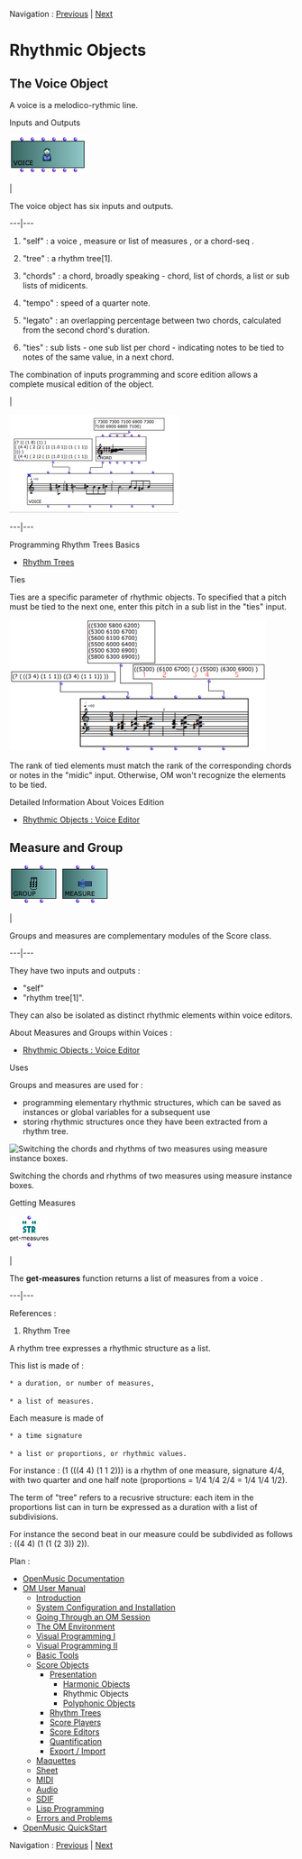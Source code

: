 Navigation : [Previous](Note-Chord-Chord-seq "page
précédente\(Harmonic Objects\)") | [Next](Polyphonic "page
suivante\(Polyphonic Objects\)")


# Rhythmic Objects

## The Voice Object

A voice is a melodico-rythmic line.

Inputs and Outputs

![](../res/voice1_icon.png)

|

The  voice object has six inputs and outputs.  
  
---|---  
  
  1. "self" : a  voice ,  measure or list of  measures , or a  chord-seq .

  2. "tree" : a rhythm tree[1].

  3. "chords" : a chord, broadly speaking - chord, list of chords, a list or sub lists of midicents.

  4. "tempo" : speed of a quarter note.

  5. "legato" : an overlapping percentage between two chords, calculated from the second chord's duration. 

  6. "ties" : sub lists - one sub list per chord - indicating notes to be tied to notes of the same value, in a next chord.

The combination of inputs programming and score edition allows a complete
musical edition of the object.

|

[![](../res/voiceex_1.png)](../res/voiceex.png "Cliquez pour agrandir")  
  
---|---  
  
Programming Rhythm Trees Basics

  * [Rhythm Trees](RT)

Ties

Ties are a specific parameter of rhythmic objects. To specified that a pitch
must be tied to the next one, enter this pitch in a sub list in the "ties"
input.

![](../res/ties.png)

The rank of tied elements must match the rank of the corresponding chords or
notes in the "midic" input. Otherwise, OM won't recognize the elements to be
tied.

Detailed Information About Voices Edition

  * [Rhythmic Objects : Voice Editor](Editor-Rhythm)

## Measure and Group

![](../res/group3_icon.png) ![](../res/measure3_icon.png)

|

Groups and  measures are complementary modules of the Score class.  
  
---|---  
  
They have two inputs and outputs :

  * "self" 
  * "rhythm tree[1]". 

They can also be isolated as distinct rhythmic elements within  voice editors.

About Measures and Groups within Voices :

  * [Rhythmic Objects : Voice Editor](Editor-Rhythm)

Uses

Groups and measures are used for :

  * programming elementary rhythmic structures, which can be saved as instances or global variables for a subsequent use
  * storing rhythmic structures once they have been extracted from a rhythm tree.

![Switching the chords and rhythms of two measures using measure instance
boxes.](../res/measureinstance.png)

Switching the chords and rhythms of two measures using measure instance boxes.

Getting Measures

![](../res/getmes_icon.png)

|

The  **get-measures** function returns a list of measures from a  voice .  
  
---|---  
  
References :

  1. Rhythm Tree

A rhythm tree expresses a rhythmic structure as a list.

This list is made of :

    * a duration, or number of measures,

    * a list of measures.

Each measure is made of

    * a time signature 

    * a list or proportions, or rhythmic values.

For instance : (1 (((4 4) (1 1 2))) is a rhythm of one measure, signature 4/4,
with two quarter and one half note (proportions = 1/4 1/4 2/4 = 1/4 1/4 1/2).

The term of "tree" refers to a recusrive structure: each item in the
proportions list can in turn be expressed as a duration with a list of
subdivisions.

For instance the second beat in our measure could be subdivided as follows :
((4 4) (1 (1 (2 3)) 2)).

Plan :

  * [OpenMusic Documentation](OM-Documentation)
  * [OM User Manual](OM-User-Manual)
    * [Introduction](00-Sommaire)
    * [System Configuration and Installation](Installation)
    * [Going Through an OM Session](Goingthrough)
    * [The OM Environment](Environment)
    * [Visual Programming I](BasicVisualProgramming)
    * [Visual Programming II](AdvancedVisualProgramming)
    * [Basic Tools](BasicObjects)
    * [Score Objects](ScoreObjects)
      * [Presentation](Score-Objects-Intro)
        * [Harmonic Objects](Note-Chord-Chord-seq)
        * Rhythmic Objects
        * [Polyphonic Objects](Polyphonic)
      * [Rhythm Trees](RT)
      * [Score Players](ScorePlayer)
      * [Score Editors](ScoreEditors)
      * [Quantification](Quantification)
      * [Export / Import](ImportExport)
    * [Maquettes](Maquettes)
    * [Sheet](Sheet)
    * [MIDI](MIDI)
    * [Audio](Audio)
    * [SDIF](SDIF)
    * [Lisp Programming](Lisp)
    * [Errors and Problems](errors)
  * [OpenMusic QuickStart](QuickStart-Chapters)

Navigation : [Previous](Note-Chord-Chord-seq "page
précédente\(Harmonic Objects\)") | [Next](Polyphonic "page
suivante\(Polyphonic Objects\)")

